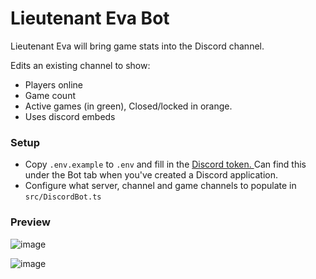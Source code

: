 # Lieutenant Eva Bot
Lieutenant Eva will bring game stats into the Discord channel.

Edits an existing channel to show:
- Players online
- Game count
- Active games (in green), Closed/locked in orange.
- Uses discord embeds

### Setup
- Copy `.env.example` to `.env` and fill in the [Discord token.  ](https://discord.com/developers/) Can find this under the Bot tab when you've created a Discord application.
- Configure what server, channel and game channels to populate in `src/DiscordBot.ts`

### Preview

![image](https://github.com/user-attachments/assets/a9b7720a-ec17-4014-abe3-58b3bc95b0fe)

![image](https://github.com/user-attachments/assets/629207c4-c4a3-4699-9ad2-0802de126cad)
